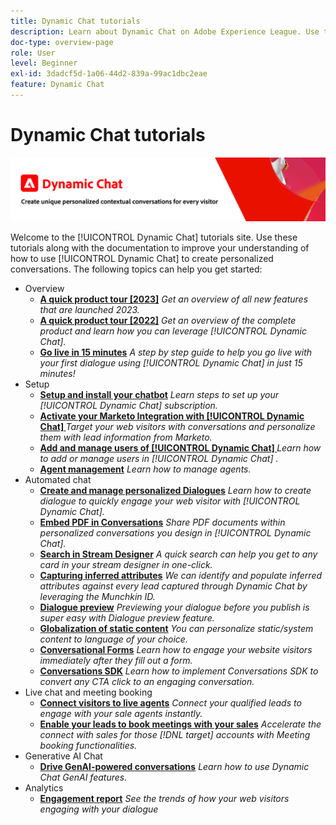 ```yaml
---
title: Dynamic Chat tutorials
description: Learn about Dynamic Chat on Adobe Experience League. Use these tutorials along with the documentation to improve your understanding of how to use Dynamic Chat to create personalized conversations.
doc-type: overview-page
role: User
level: Beginner
exl-id: 3dadcf5d-1a06-44d2-839a-99ac1dbc2eae
feature: Dynamic Chat
---
```

# Dynamic Chat tutorials

![](assets/dynamic-chat-header.png)

Welcome to the [!UICONTROL Dynamic Chat]  tutorials site. Use these tutorials along with the documentation to improve your understanding of how to use [!UICONTROL Dynamic Chat]  to create personalized conversations. The following topics can help you get started:

* Overview
  * **[A quick product tour [2023]](product-tour.md)**
    *Get an overview of all new features that are launched 2023.*
  * **[A quick product tour [2022]](product-tour.md)**
    *Get an overview of the complete product and learn how you can leverage [!UICONTROL Dynamic Chat].*
  * **[Go live in 15 minutes](go-live-in-15-minutes.md)**
    *A step by step guide to help you go live with your first dialogue using [!UICONTROL Dynamic Chat]  in just 15 minutes!*
* Setup
  * **[Setup and install your chatbot](setup.md)**
    *Learn steps to set up your [!UICONTROL Dynamic Chat]  subscription.*
  * **[Activate your Marketo Integration with [!UICONTROL Dynamic Chat] ](marketo-integration.md)**
    *Target your web visitors with conversations and personalize them with lead information from Marketo.*
  * **[Add and manage users of [!UICONTROL Dynamic Chat] ](user-management.md)**
    *Learn how to add or manage users in [!UICONTROL Dynamic Chat] .*
  * **[Agent management](agent-management.md)**
    *Learn how to manage agents.*
* Automated chat
  * **[Create and manage personalized Dialogues](dialogue-management.md)**
    *Learn how to create dialogue to quickly engage your web visitor with [!UICONTROL Dynamic Chat].*
  * **[Embed PDF in Conversations](document-cloud-integration.md)**
    *Share PDF documents within personalized conversations you design in [!UICONTROL Dynamic Chat].*
  * **[Search in Stream Designer](search-in-stream-designer.md)**
    *A quick search can help you get to any card in your stream designer in one-click.*
  * **[Capturing inferred attributes](capture-inferred-attributes.md)**
    *We can identify and populate inferred attributes against every lead captured through Dynamic Chat by leveraging the Munchkin ID.*
  * **[Dialogue preview](dialogue-preview.md)**
    *Previewing your dialogue before you publish is super easy with Dialogue preview feature.*
  * **[Globalization of static content](globalization-of-static-content.md)**
    *You can personalize static/system content to language of your choice.*
  * **[Conversational Forms](conversational-forms.md)**
    *Learn how to engage your website visitors immediately after they fill out a form.*
  * **[Conversations SDK](conversations-sdk.md)**
    *Learn how to implement Conversations SDK to convert any CTA click to an engaging conversation.*
* Live chat and meeting booking
  * **[Connect visitors to live agents](connect-visitors-to-live-agents.md)**
    *Connect your qualified leads to engage with your sale agents instantly.*
  * **[Enable your leads to book meetings with your sales](meeting-booking.md)**
   *Accelerate the connect with sales for those [!DNL target] accounts with Meeting booking functionalities.*
* Generative AI Chat
  * **[Drive GenAI-powered conversations](gen-ai-features.md)**
    *Learn how to use Dynamic Chat GenAI features.*
* Analytics
  * **[Engagement report](engagement-report.md)**
    *See the trends of how your web visitors engaging with your dialogue*


